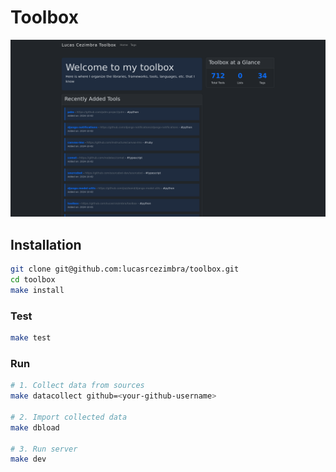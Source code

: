 # Toolbox

![](./contrib/screenshot.png)

## Installation
```bash
git clone git@github.com:lucasrcezimbra/toolbox.git
cd toolbox
make install
```

### Test
```bash
make test
```

### Run
```bash
# 1. Collect data from sources
make datacollect github=<your-github-username>

# 2. Import collected data
make dbload

# 3. Run server
make dev
```
